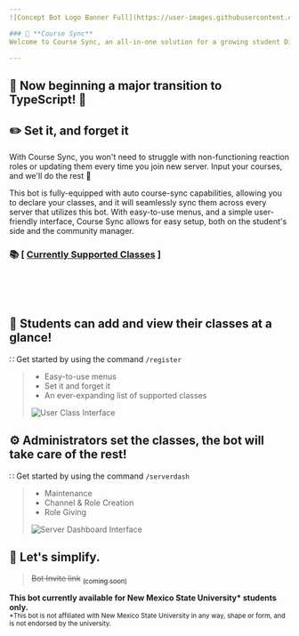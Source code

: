 ```yaml
---
![Concept Bot Logo Banner Full](https://user-images.githubusercontent.com/90274287/142587875-d1dbcc33-ef6b-4023-af56-9cc67f2c6b55.png)

### 🔁 **Course Sync**
Welcome to Course Sync, an all-in-one solution for a growing student Discord server population.

---
```

## 🎉 Now beginning a major transition to TypeScript! 🧬

## ✏️ Set it, and forget it

With Course Sync, you won't need to struggle with non-functioning reaction roles or updating them every time you join new server. Input your courses, and we'll do the rest :tea:

This bot is fully-equipped with auto course-sync capabilities, allowing you to declare your classes, and it will seamlessly sync them across every server that utilizes this bot. With easy-to-use menus, and a simple user-friendly interface, Course Sync allows for easy setup, both on the student's side and the community manager.

### 📚 [ [Currently Supported Classes](./Supported%20Courses/readme.md) ]

<br><br><br>

## 📔 Students can add and view their classes at a glance!
∷ Get started by using the command `/register`
> - Easy-to-use menus
> - Set it and forget it
> - An ever-expanding list of supported classes
> 
> ![User Class Interface](https://user-images.githubusercontent.com/90274287/142586023-8671f73d-87e4-414e-88dc-62ca23f4d52e.png)

## ⚙️ Administrators set the classes, the bot will take care of the rest!
∷ Get started by using the command `/serverdash`
> - Maintenance
> - Channel & Role Creation
> - Role Giving
> 
> ![Server Dashboard Interface](https://user-images.githubusercontent.com/90274287/142586114-d93eb8b3-96d0-42b8-9042-f5ec86d98daa.png)

## 🍵 Let's simplify.
> ~~Bot Invite link~~ [<sub>(coming soon)</sub>]()

**This bot currently available for New Mexico State University\* students only.**<br><sub>*This bot is not affiliated with New Mexico State University in any way, shape or form, and is not endorsed by the university.</sub>

